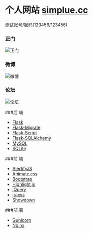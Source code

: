 # 个人网站 [simplue.cc](https://www.simplue.cc) 

测试账号/密码(123456/123456)

### 正门
![正门](https://raw.githubusercontent.com/simplue/personal/master/screenshot/door.png)

### 微博
![微博](https://raw.githubusercontent.com/simplue/personal/master/screenshot/weibo.png)

### 论坛
![论坛](https://raw.githubusercontent.com/simplue/personal/master/screenshot/forum.png)


###后 端
- [Flask](https://github.com/pallets/flask)
- [Flask-Migrate](https://github.com/miguelgrinberg/Flask-Migrate)
- [Flask-Script](https://github.com/smurfix/flask-script)
- [Flask-SQLAlchemy](https://github.com/mitsuhiko/flask-sqlalchemy)
- [MySQL](https://www.mysql.com)
- [SQLite](https://www.sqlite.org)


###前 端
- [AlertifyJS](https://github.com/MohammadYounes/AlertifyJS)
- [Animate.css](https://github.com/daneden/animate.css/)
- [Bootstrap](https://github.com/twbs/bootstrap)
- [Highlight.js](https://github.com/isagalaev/highlight.js)
- [jQuery](https://github.com/jquery/jquery)
- [js-xss](https://github.com/leizongmin/js-xss)
- [Showdown](https://github.com/showdownjs/showdown)


###部 署
- [Gunicorn](http://gunicorn.org)
- [Nginx](https://nginx.org)
